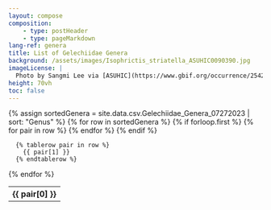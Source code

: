 ```yaml
---
layout: compose
composition:
    - type: postHeader
    - type: pageMarkdown
lang-ref: genera
title: List of Gelechiidae Genera
background: /assets/images/Isophrictis_striatella_ASUHIC0090390.jpg
imageLicense: |
  Photo by Sangmi Lee via [ASUHIC](https://www.gbif.org/occurrence/2542961803)
height: 70vh
toc: false
---
```


<div class="overflow-auto table is-narrow" markdown="block">
  <table>
  {% assign sortedGenera = site.data.csv.Gelechiidae_Genera_07272023 | sort: "Genus" %}
  {% for row in sortedGenera %}
  {% if forloop.first %}
  
  <tr>
  {% for pair in row %}
  <th>{{ pair[0] }} </th>
  {% endfor %}
  </tr>
  {% endif %}

      {% tablerow pair in row %}
        {{ pair[1] }}
      {% endtablerow %}
  {% endfor %}
  </table>
</div>
